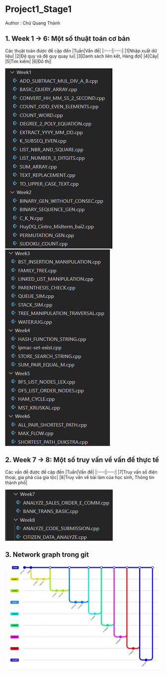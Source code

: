 # Project1_Stage1

Author : Chử Quang Thành

## 1. Week 1 -> 6: Một số thuật toán cơ bản
Các thuật toán được đề cập đến
|Tuần|Vấn đề|
|:---:|:---:|
|1|Nhập xuất dữ liệu|
|2|Đệ quy và đệ quy quay lui|
|3|Danh sách liên kết, Hàng đợi|
|4|Cây|
|5|Tìm kiếm|
|6|Đồ thị|

![Hình ảnh của tuần làm](1.png)
![Hình ảnh của tuần làm](2.png)


## 2. Week 7 -> 8: Một số truy vấn về vấn đề thực tế

Các vấn đề được đề cập đến
|Tuần|Vấn đề|
|:---:|:---:|
|7|Truy vấn số điện thoại, gia phả của gia tộc|
|8|Truy vấn về bài làm của học sinh, Thông tin thành phố|

![Hình ảnh của tuần làm](3.png)

## 3. Network graph trong git
![Network graph](4.png)



